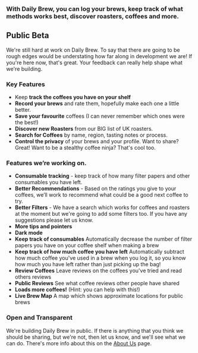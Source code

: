 ### With Daily Brew, you can log your brews, keep track of what methods works best, discover roasters, coffees and more.

## Public Beta
We're still hard at work on Daily Brew. To say that there are going to be rough edges would be understating how far along
in development we are! If you're here now, that's great. Your feedback can really help shape what we're building.

### Key Features

- Keep **track the coffees you have on your shelf**
- **Record your brews** and rate them, hopefully make each one a little better.
- **Save your favourite** coffees (I can never remember which ones were the best!)
- **Discover new Roasters** from our BIG list of UK roasters.
- **Search for Coffees** by name, region, tasting notes or process.
- **Control the privacy** of your brews and your profile. Want to share? Great! Want to be a stealthy coffee ninja? That's cool too.

### Features we’re working on.
- **Consumable tracking** - keep track of how many filter papers and other consumables you have left.
- **Better Recommendations** - Based on the ratings you give to your coffees, we’ll work to recommend what could be a good
next coffee to try.
- **Better Filters** - We have a search which works for coffees and roasters at the moment but we're going to add some
filters too. If you have any suggestions please let us know.
- **More tips and pointers**
- **Dark mode**
- **Keep track of consumables** Automatically decrease the number of filter papers you have on your coffee shelf when making a brew
- **Keep track of how much coffee you have left** Automatically subtract how much coffee you've used in a brew when you log it, so you know how much you have left rather than just picking up the bag!
- **Review Coffees** Leave reviews on the coffees you've tried and read others reviews
- **Public Reviews** See what coffee reviews other people have shared
- **Loads more coffees!** (Hint: you can help with this!)
- **Live Brew Map** A map which shows approximate locations for public brews

### Open and Transparent
We're building Daily Brew in public. If there is anything that you think we should be sharing, but we're not, then let
us know, and we'll see what we can do. There's more info about this on the [About Us](/about) page.
